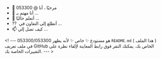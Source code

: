 - 👋 مرحبًا ، أنا @ 053300
- 👀 أنا مهتم بـ ...
- 🌱 أتعلم حاليًا ...
-  ⁇ ️ أتطلع إلى التعاون في ...
- 📫 كيف تصل إلي ...

<! ---
053300/053300 هو مستودع ✨ خاص ✨ لأنه يظهر `README.md` ( هذا الملف ) في ملف تعريف GitHub الخاص بك.
يمكنك النقر فوق رابط المعاينة لإلقاء نظرة على التغييرات الخاصة بك.
--- >
